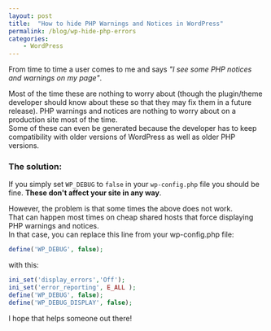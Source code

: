 ```yaml
---
layout: post
title:  "How to hide PHP Warnings and Notices in WordPress"
permalink: /blog/wp-hide-php-errors
categories:
    - WordPress
---
```


From time to time a user comes to me and says _"I see some PHP notices and warnings on my page"_.  

Most of the time these are nothing to worry about (though the plugin/theme developer should know about these so that they may fix them in a future release).
PHP warnings and notices are nothing to worry about on a production site most of the time.  
Some of these can even be generated because the developer has to keep compatibility with older versions of WordPress as well as older PHP versions.

### The solution:

If you simply set `WP_DEBUG` to `false` in your `wp-config.php` file you should be fine. **These don't affect your site in any way**.

However, the problem is that some times the above does not work.  
That can happen most times on cheap shared hosts that force displaying PHP warnings and notices.  
In that case, you can replace this line from your wp-config.php file:

```php
define('WP_DEBUG', false);
```

with this:

```php
ini_set('display_errors','Off');
ini_set('error_reporting', E_ALL );
define('WP_DEBUG', false);
define('WP_DEBUG_DISPLAY', false);
```

I hope that helps someone out there!
